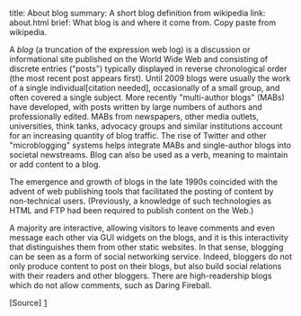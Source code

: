 title:   About blog
summary: A short blog definition from wikipedia
link:    about.html
brief:   What blog is and where it come from. Copy paste from wikipedia.

A *blog* (a truncation of the expression web log) is a discussion or informational site published on the World Wide Web and consisting of discrete entries ("posts") typically displayed in reverse chronological order (the most recent post appears first). Until 2009 blogs were usually the work of a single individual[citation needed], occasionally of a small group, and often covered a single subject. More recently "multi-author blogs" (MABs) have developed, with posts written by large numbers of authors and professionally edited. MABs from newspapers, other media outlets, universities, think tanks, advocacy groups and similar institutions account for an increasing quantity of blog traffic. The rise of Twitter and other "microblogging" systems helps integrate MABs and single-author blogs into societal newstreams. Blog can also be used as a verb, meaning to maintain or add content to a blog.

The emergence and growth of blogs in the late 1990s coincided with the advent of web publishing tools that facilitated the posting of content by non-technical users. (Previously, a knowledge of such technologies as HTML and FTP had been required to publish content on the Web.)

A majority are interactive, allowing visitors to leave comments and even message each other via GUI widgets on the blogs, and it is this interactivity that distinguishes them from other static websites. In that sense, blogging can be seen as a form of social networking service. Indeed, bloggers do not only produce content to post on their blogs, but also build social relations with their readers and other bloggers. There are high-readership blogs which do not allow comments, such as Daring Fireball.

[Source] [1]

[1]: http://en.wikipedia.org/wiki/Blog